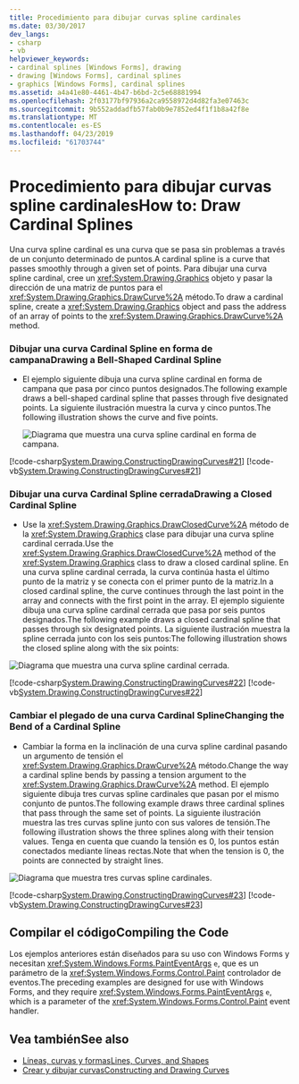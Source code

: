 ```yaml
---
title: Procedimiento para dibujar curvas spline cardinales
ms.date: 03/30/2017
dev_langs:
- csharp
- vb
helpviewer_keywords:
- cardinal splines [Windows Forms], drawing
- drawing [Windows Forms], cardinal splines
- graphics [Windows Forms], cardinal splines
ms.assetid: a4a41e80-4461-4b47-b6bd-2c5e68881994
ms.openlocfilehash: 2f03177bf97936a2ca9558972d4d82fa3e07463c
ms.sourcegitcommit: 9b552addadfb57fab0b9e7852ed4f1f1b8a42f8e
ms.translationtype: MT
ms.contentlocale: es-ES
ms.lasthandoff: 04/23/2019
ms.locfileid: "61703744"
---
```

# <a name="how-to-draw-cardinal-splines"></a><span data-ttu-id="8ae39-102">Procedimiento para dibujar curvas spline cardinales</span><span class="sxs-lookup"><span data-stu-id="8ae39-102">How to: Draw Cardinal Splines</span></span>
<span data-ttu-id="8ae39-103">Una curva spline cardinal es una curva que se pasa sin problemas a través de un conjunto determinado de puntos.</span><span class="sxs-lookup"><span data-stu-id="8ae39-103">A cardinal spline is a curve that passes smoothly through a given set of points.</span></span> <span data-ttu-id="8ae39-104">Para dibujar una curva spline cardinal, cree un <xref:System.Drawing.Graphics> objeto y pasar la dirección de una matriz de puntos para el <xref:System.Drawing.Graphics.DrawCurve%2A> método.</span><span class="sxs-lookup"><span data-stu-id="8ae39-104">To draw a cardinal spline, create a <xref:System.Drawing.Graphics> object and pass the address of an array of points to the <xref:System.Drawing.Graphics.DrawCurve%2A> method.</span></span>  
  
### <a name="drawing-a-bell-shaped-cardinal-spline"></a><span data-ttu-id="8ae39-105">Dibujar una curva Cardinal Spline en forma de campana</span><span class="sxs-lookup"><span data-stu-id="8ae39-105">Drawing a Bell-Shaped Cardinal Spline</span></span>  
  
-   <span data-ttu-id="8ae39-106">El ejemplo siguiente dibuja una curva spline cardinal en forma de campana que pasa por cinco puntos designados.</span><span class="sxs-lookup"><span data-stu-id="8ae39-106">The following example draws a bell-shaped cardinal spline that passes through five designated points.</span></span> <span data-ttu-id="8ae39-107">La siguiente ilustración muestra la curva y cinco puntos.</span><span class="sxs-lookup"><span data-stu-id="8ae39-107">The following illustration shows the curve and five points.</span></span>  
  
     ![Diagrama que muestra una curva spline cardinal en forma de campana.](./media/how-to-draw-cardinal-splines/bell-shaped-cardinal-spline.png)  
  
 [!code-csharp[System.Drawing.ConstructingDrawingCurves#21](~/samples/snippets/csharp/VS_Snippets_Winforms/System.Drawing.ConstructingDrawingCurves/CS/Class1.cs#21)]
 [!code-vb[System.Drawing.ConstructingDrawingCurves#21](~/samples/snippets/visualbasic/VS_Snippets_Winforms/System.Drawing.ConstructingDrawingCurves/VB/Class1.vb#21)]  
  
### <a name="drawing-a-closed-cardinal-spline"></a><span data-ttu-id="8ae39-109">Dibujar una curva Cardinal Spline cerrada</span><span class="sxs-lookup"><span data-stu-id="8ae39-109">Drawing a Closed Cardinal Spline</span></span>  
  
-   <span data-ttu-id="8ae39-110">Use la <xref:System.Drawing.Graphics.DrawClosedCurve%2A> método de la <xref:System.Drawing.Graphics> clase para dibujar una curva spline cardinal cerrada.</span><span class="sxs-lookup"><span data-stu-id="8ae39-110">Use the <xref:System.Drawing.Graphics.DrawClosedCurve%2A> method of the <xref:System.Drawing.Graphics> class to draw a closed cardinal spline.</span></span> <span data-ttu-id="8ae39-111">En una curva spline cardinal cerrada, la curva continúa hasta el último punto de la matriz y se conecta con el primer punto de la matriz.</span><span class="sxs-lookup"><span data-stu-id="8ae39-111">In a closed cardinal spline, the curve continues through the last point in the array and connects with the first point in the array.</span></span> <span data-ttu-id="8ae39-112">El ejemplo siguiente dibuja una curva spline cardinal cerrada que pasa por seis puntos designados.</span><span class="sxs-lookup"><span data-stu-id="8ae39-112">The following example draws a closed cardinal spline that passes through six designated points.</span></span> <span data-ttu-id="8ae39-113">La siguiente ilustración muestra la spline cerrada junto con los seis puntos:</span><span class="sxs-lookup"><span data-stu-id="8ae39-113">The following illustration shows the closed spline along with the six points:</span></span>  
  
 ![Diagrama que muestra una curva spline cardinal cerrada.](./media/how-to-draw-cardinal-splines/closed-cardinal-spine.png)  
  
 [!code-csharp[System.Drawing.ConstructingDrawingCurves#22](~/samples/snippets/csharp/VS_Snippets_Winforms/System.Drawing.ConstructingDrawingCurves/CS/Class1.cs#22)]
 [!code-vb[System.Drawing.ConstructingDrawingCurves#22](~/samples/snippets/visualbasic/VS_Snippets_Winforms/System.Drawing.ConstructingDrawingCurves/VB/Class1.vb#22)]  
  
### <a name="changing-the-bend-of-a-cardinal-spline"></a><span data-ttu-id="8ae39-115">Cambiar el plegado de una curva Cardinal Spline</span><span class="sxs-lookup"><span data-stu-id="8ae39-115">Changing the Bend of a Cardinal Spline</span></span>  
  
-   <span data-ttu-id="8ae39-116">Cambiar la forma en la inclinación de una curva spline cardinal pasando un argumento de tensión el <xref:System.Drawing.Graphics.DrawCurve%2A> método.</span><span class="sxs-lookup"><span data-stu-id="8ae39-116">Change the way a cardinal spline bends by passing a tension argument to the <xref:System.Drawing.Graphics.DrawCurve%2A> method.</span></span> <span data-ttu-id="8ae39-117">El ejemplo siguiente dibuja tres curvas spline cardinales que pasan por el mismo conjunto de puntos.</span><span class="sxs-lookup"><span data-stu-id="8ae39-117">The following example draws three cardinal splines that pass through the same set of points.</span></span> <span data-ttu-id="8ae39-118">La siguiente ilustración muestra las tres curvas spline junto con sus valores de tensión.</span><span class="sxs-lookup"><span data-stu-id="8ae39-118">The following illustration shows the three splines along with their tension values.</span></span> <span data-ttu-id="8ae39-119">Tenga en cuenta que cuando la tensión es 0, los puntos están conectados mediante líneas rectas.</span><span class="sxs-lookup"><span data-stu-id="8ae39-119">Note that when the tension is 0, the points are connected by straight lines.</span></span>  
  
 ![Diagrama que muestra tres curvas spline cardinales.](./media/how-to-draw-cardinal-splines/three-cardinal-splines.png)  
  
 [!code-csharp[System.Drawing.ConstructingDrawingCurves#23](~/samples/snippets/csharp/VS_Snippets_Winforms/System.Drawing.ConstructingDrawingCurves/CS/Class1.cs#23)]
 [!code-vb[System.Drawing.ConstructingDrawingCurves#23](~/samples/snippets/visualbasic/VS_Snippets_Winforms/System.Drawing.ConstructingDrawingCurves/VB/Class1.vb#23)]  
  
## <a name="compiling-the-code"></a><span data-ttu-id="8ae39-121">Compilar el código</span><span class="sxs-lookup"><span data-stu-id="8ae39-121">Compiling the Code</span></span>  
 <span data-ttu-id="8ae39-122">Los ejemplos anteriores están diseñados para su uso con Windows Forms y necesitan <xref:System.Windows.Forms.PaintEventArgs> `e`, que es un parámetro de la <xref:System.Windows.Forms.Control.Paint> controlador de eventos.</span><span class="sxs-lookup"><span data-stu-id="8ae39-122">The preceding examples are designed for use with Windows Forms, and they require <xref:System.Windows.Forms.PaintEventArgs> `e`, which is a parameter of the <xref:System.Windows.Forms.Control.Paint> event handler.</span></span>  
  
## <a name="see-also"></a><span data-ttu-id="8ae39-123">Vea también</span><span class="sxs-lookup"><span data-stu-id="8ae39-123">See also</span></span>

- [<span data-ttu-id="8ae39-124">Líneas, curvas y formas</span><span class="sxs-lookup"><span data-stu-id="8ae39-124">Lines, Curves, and Shapes</span></span>](lines-curves-and-shapes.md)
- [<span data-ttu-id="8ae39-125">Crear y dibujar curvas</span><span class="sxs-lookup"><span data-stu-id="8ae39-125">Constructing and Drawing Curves</span></span>](constructing-and-drawing-curves.md)
